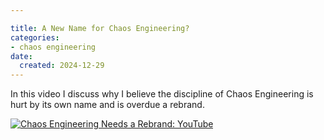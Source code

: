 ```yaml
---

title: A New Name for Chaos Engineering?
categories:
- chaos engineering
date:
  created: 2024-12-29
---
```


In this video I discuss why I believe the discipline of Chaos Engineering is  hurt by its own name and is overdue a rebrand.

<!-- more -->

[![Chaos Engineering Needs a Rebrand: YouTube](https://img.youtube.com/vi/IimQocQBErI/0.jpg)](https://www.youtube.com/watch?v=IimQocQBErI)